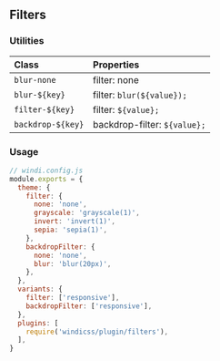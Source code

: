 ## Filters

### Utilities

| Class | Properties |
| :---- | :--------- |
| `blur-none` | filter: none |
| `blur-${key}` | filter: `blur(${value});`
| `filter-${key}` | filter: `${value};` |
| `backdrop-${key}` | backdrop-filter: `${value};` |

### Usage

```js
// windi.config.js
module.exports = {
  theme: {
    filter: {
      none: 'none',
      grayscale: 'grayscale(1)',
      invert: 'invert(1)',
      sepia: 'sepia(1)',
    },
    backdropFilter: {
      none: 'none',
      blur: 'blur(20px)',
    },
  },
  variants: {
    filter: ['responsive'],
    backdropFilter: ['responsive'],
  },
  plugins: [
    require('windicss/plugin/filters'),
  ],
}
```
